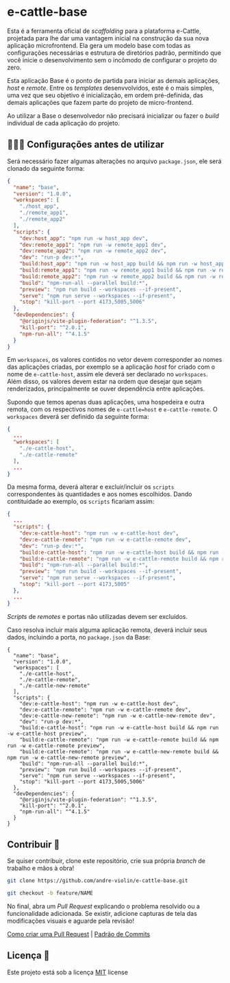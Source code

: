 # e-cattle-base

Esta é a ferramenta oficial de *scaffolding* para a plataforma e-Cattle, projetada para lhe dar uma vantagem inicial na construção da sua nova aplicação microfrontend. Ela gera um modelo base com todas as configurações necessárias e estrutura de diretórios padrão, permitindo que você inicie o desenvolvimento sem o incômodo de configurar o projeto do zero.

Esta aplicação Base é o ponto de partida para iniciar as demais aplicações, *host* e *remote*. Entre os *templates* desenvvolvidos, este é o mais simples, uma vez que seu objetivo é inicialização, em ordem pré-definida, das demais aplicações que fazem parte do projeto de micro-frontend.

Ao utilizar a Base o desenvolvedor não precisará inicializar ou fazer o *build* individual de cada aplicação do projeto.

## 👩🏿‍💻 Configurações antes de utilizar

Será necessário fazer algumas alterações no arquivo `package.json`, ele será clonado da seguinte forma:

```json
{
  "name": "base",
  "version": "1.0.0",
  "workspaces": [
    "./host_app",
    "./remote_app1",
    "./remote_app2"
  ],
  "scripts": {
    "dev:host_app": "npm run -w host_app dev",
    "dev:remote_app1": "npm run -w remote_app1 dev",
    "dev:remote_app2": "npm run -w remote_app2 dev",
    "dev": "run-p dev:*",
    "build:host_app": "npm run -w host_app build && npm run -w host_app preview",
    "build:remote_app1": "npm run -w remote_app1 build && npm run -w remote_app1 preview",
    "build:remote_app2": "npm run -w remote_app2 build && npm run -w remote_app2 preview",
    "build": "npm-run-all --parallel build:*",
    "preview": "npm run build --workspaces --if-present",
    "serve": "npm run serve --workspaces --if-present",
    "stop": "kill-port --port 4173,5005,5006"
  },
  "devDependencies": {
    "@originjs/vite-plugin-federation": "^1.3.5",
    "kill-port": "^2.0.1",
    "npm-run-all": "^4.1.5"
  }
}
```

Em `workspaces`, os valores contidos no vetor devem corresponder ao nomes das aplicações criadas, por exemplo se a aplicação *host* for criado com o nome de `e-cattle-host`, assim ele deverá ser declarado no `workspaces`. Além disso, os valores devem estar na ordem que desejar que sejam renderizados, principalmente se ouver dependência entre aplicações.

Supondo que temos apenas duas aplicações, uma hospedeira e outra remota, com os respectivos nomes de `e-cattle=host` e `e-cattle-remote`. O `workspaces` deverá ser definido da seguinte forma:

```json
{
  ...
  "workspaces": [
    "./e-cattle-host",
    "./e-cattle-remote"
  ],
  ...
}
```

Da mesma forma, deverá alterar e excluir/incluir os `scripts` correspondentes às quantidades e aos nomes escolhidos. Dando contituidade ao exemplo, os `scripts` ficariam assim:

```json
{
  ...
  "scripts": {
    "dev:e-cattle-host": "npm run -w e-cattle-host dev",
    "dev:e-cattle-remote": "npm run -w e-cattle-remote dev",
    "dev": "run-p dev:*",
    "build:e-cattle-host": "npm run -w e-cattle-host build && npm run -w e-cattle-host preview",
    "build:e-cattle-remote": "npm run -w e-cattle-remote build && npm run -w e-cattle-remote preview",
    "build": "npm-run-all --parallel build:*",
    "preview": "npm run build --workspaces --if-present",
    "serve": "npm run serve --workspaces --if-present",
    "stop": "kill-port --port 4173,5005"
  },
  ...
}
```

*Scripts* de *remotes* e portas não utilizadas devem ser excluídos.

Caso resolva incluir mais alguma aplicação remota, deverá incluir seus dados, incluindo a porta, no `package.json` da Base:

```json=
{
  "name": "base",
  "version": "1.0.0",
  "workspaces": [
    "./e-cattle-host",
    "./e-cattle-remote",
    "./e-cattle-new-remote"
  ],
  "scripts": {
    "dev:e-cattle-host": "npm run -w e-cattle-host dev",
    "dev:e-cattle-remote": "npm run -w e-cattle-remote dev",
    "dev:e-cattle-new-remote": "npm run -w e-cattle-new-remote dev",
    "dev": "run-p dev:*",
    "build:e-cattle-host": "npm run -w e-cattle-host build && npm run -w e-cattle-host preview",
    "build:e-cattle-remote": "npm run -w e-cattle-remote build && npm run -w e-cattle-remote preview",
    "build:e-cattle-remote": "npm run -w e-cattle-new-remote build && npm run -w e-cattle-new-remote preview",
    "build": "npm-run-all --parallel build:*",
    "preview": "npm run build --workspaces --if-present",
    "serve": "npm run serve --workspaces --if-present",
    "stop": "kill-port --port 4173,5005,5006"
  },
  "devDependencies": {
    "@originjs/vite-plugin-federation": "^1.3.5",
    "kill-port": "^2.0.1",
    "npm-run-all": "^4.1.5"
  }
}
```

## Contribuir 🚀

Se quiser contribuir, clone este repositório, crie sua própria *branch* de trabalho e mãos à obra!

```bash
git clone https://github.com/andre-violin/e-cattle-base.git
```

```bash
git checkout -b feature/NAME
```

No final, abra um *Pull Request* explicando o problema resolvido ou a funcionalidade adicionada. Se existir, adicione capturas de tela das modificações visuais e aguarde pela revisão!

[Como criar uma Pull Request](https://www.atlassian.com/br/git/tutorials/making-a-pull-request) |
[Padrão de Commits](https://gist.github.com/joshbuchea/6f47e86d2510bce28f8e7f42ae84c716)

## Licença 📃

Este projeto está sob a licença [MIT](./../LICENSE) license
